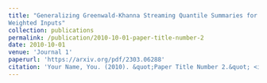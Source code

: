 ```yaml
---
title: "Generalizing Greenwald-Khanna Streaming Quantile Summaries for
Weighted Inputs"
collection: publications
permalink: /publication/2010-10-01-paper-title-number-2
date: 2010-10-01
venue: 'Journal 1'
paperurl: 'https://arxiv.org/pdf/2303.06288'
citation: 'Your Name, You. (2010). &quot;Paper Title Number 2.&quot; <i>Journal 1</i>. 1(2).'
---
```



